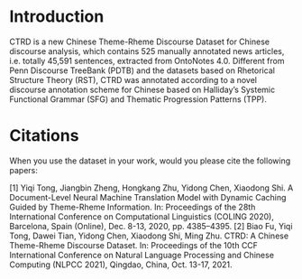 # Introduction
CTRD is a new Chinese Theme-Rheme Discourse Dataset for Chinese discourse analysis, which contains 525 manually annotated news articles, i.e. totally 45,591 sentences, extracted from OntoNotes 4.0. Different from Penn Discourse TreeBank (PDTB) and the datasets based on Rhetorical Structure Theory (RST), CTRD was annotated according to a novel discourse annotation scheme for Chinese based on Halliday’s Systemic Functional Grammar (SFG) and Thematic Progression Patterns (TPP).
# Citations
When you use the dataset in your work, would you please cite the following papers:

[1] Yiqi Tong, Jiangbin Zheng, Hongkang Zhu, Yidong Chen, Xiaodong Shi. A Document-Level Neural Machine Translation Model with Dynamic Caching Guided by Theme-Rheme Information. In: Proceedings of the 28th International Conference on Computational Linguistics (COLING 2020), Barcelona, Spain (Online), Dec. 8-13, 2020, pp. 4385–4395.
[2] Biao Fu, Yiqi Tong, Dawei Tian, Yidong Chen, Xiaodong Shi, Ming Zhu. CTRD: A Chinese Theme-Rheme Discourse Dataset. In: Proceedings of the 10th CCF International Conference on Natural Language Processing and Chinese Computing (NLPCC 2021), Qingdao, China, Oct. 13-17, 2021.
